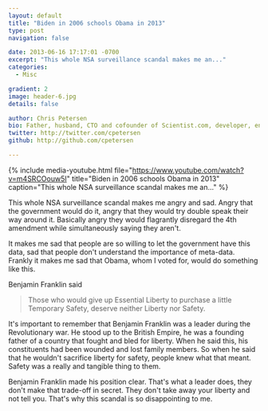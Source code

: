 ```yaml
---
layout: default
title: "Biden in 2006 schools Obama in 2013"
type: post
navigation: false

date: 2013-06-16 17:17:01 -0700
excerpt: "This whole NSA surveillance scandal makes me an..."
categories:
  - Misc

gradient: 2
image: header-6.jpg
details: false

author: Chris Petersen
bio: Father, husband, CTO and cofounder of Scientist.com, developer, entrepreneur and technologist.
twitter: http://twitter.com/cpetersen
github: http://github.com/cpetersen

---
```


{% include media-youtube.html file="https://www.youtube.com/watch?v=m4SRCOouw5I" title="Biden in 2006 schools Obama in 2013" caption="This whole NSA surveillance scandal makes me an..." %}

This whole NSA surveillance scandal makes me angry and sad. Angry that the government would do it, angry that they would try double speak their way around it. Basically angry they would flagrantly disregard the 4th amendment while simultaneously saying they aren't. 

 It makes me sad that people are so willing to let the government have this data, sad that people don't understand the importance of meta-data. Frankly it makes me sad that Obama, whom I voted for, would do something like this. 

 Benjamin Franklin said 

 >  Those who would give up Essential Liberty to purchase a little Temporary Safety, deserve neither Liberty nor Safety. 

 It's important to remember that Benjamin Franklin was a leader during the Revolutionary war. He stood up to the British Empire, he was a founding father of a country that fought and bled for liberty. When he said this, his constituents had been wounded and lost family members. So when he said that he wouldn't sacrifice liberty for safety, people knew what that meant. Safety was a really and tangible thing to them. 

 Benjamin Franklin made his position clear. That's what a leader does, they don't make that trade-off in secret. They don't take away your liberty and not tell you. That's why this scandal is so disappointing to me. 

 
